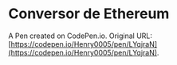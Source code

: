 # Conversor de Ethereum

A Pen created on CodePen.io. Original URL: [https://codepen.io/Henry0005/pen/LYqjraN](https://codepen.io/Henry0005/pen/LYqjraN).

